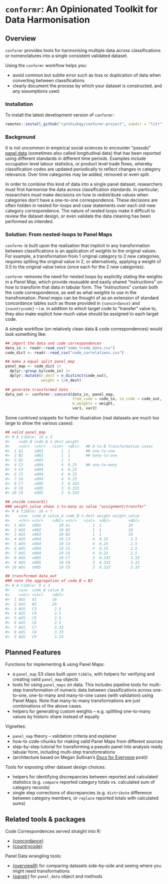 
<!-- README.md is generated from README.Rmd. Please edit that file -->

# `conformr`: An Opinionated Toolkit for Data Harmonisation

<!-- badges: start -->
<!-- badges: end -->

## Overview

`conformr` provides tools for harmonising multiple data across
classifications or nomenclatures into a single consistent validated
dataset.

Using the `conformr` workflow helps you:

- avoid common but subtle error such as loss or duplication of data when
  converting between classifications
- clearly document the process by which your dataset is constructed, and
  any assumptions used.

### Installation

To install the latest development version of `conformr`:

``` r
remotes::install_github("cynthiahqy/conformr-project", subdir = "litr")
```

### Background

It is not uncommon in empirical social sciences to encounter “pseudo”
[panel data](https://en.wikipedia.org/wiki/Panel_data) (sometimes also
called longitudinal data) that has been reported using different
standards in different time periods. Examples include occupation level
labour statistics, or product level trade flows, whereby classification
codes are updated periodically to reflect changes in category relevance.
Over time categories may be added, removed or even split.

In order to combine this kind of data into a single panel dataset,
researchers must first harmonise the data across classification
standards. In particular, researchers must make decisions on how to
redistribute values when categories don’t have a one-to-one
correspondence. These decisions are often hidden in nested for-loops and
case statements over each old-new category correspondence. The nature of
nested loops make it difficult to review the dataset design, or even
validate the data cleaning has been performed as intended.

### Solution: From nested-loops to Panel Maps

`conformr` is built upon the realisation that implicit in any
transformation between classifications is an application of *weights* to
the original values. For example, a transformation from 1 original
category to 2 new categories, requires spliting the original value in 2,
or alternatively, applying a weight of 0.5 to the original value twice
(once each for the 2 new categories).

`conformr` removes the need for nested loops by explicitly stating the
weights in a *Panel Map*, which provide reusuable and easily shared
“instructions” on how to transform that data in tabular form. The
“instructions” contain both the code correspondence, as well as what
*weights* to use in the transfromation. *Panel maps* can be thought of
as an extension of standard concordance tables such as those provided in
`{concordance}` and `{countrycode}` – i.e. in addition to *which* target
code to “transfer” value to, they also make explicit *how much* value
should be assigned to each target code.

A simple workflow (on relatively clean data & code correspondences)
would look something like:

``` r
## import the data and code correspondences
data_in <- readr::read_csv("some_trade_data.csv")
code_dict <- readr::read_csv("code_correlations.csv")

## make a equal split panel_map
panel_map <- code_dict |>
  dplyr::group_by(code_in) |>
  dplyr::mutate(n_dest = n_distinct(code_out),
                weight = 1/n_dest)
                
## generate transformed data
data_out <- conformr::concord(data_in, panel_map, 
                              from_code = code_in, to_code = code_out,
                              m_weights = weight,
                              var1, var2) 
```

Some contrived snippets for further illustration (real datasets are much
too large to show the various cases):

``` r
## valid panel_map 
#> # A tibble: 10 x 4
#>    code_B code_A n_dest weight
#>    <chr>  <chr>   <int>  <dbl>.  ## A-to-B transformation cases
#>  1 A1     x001        1  1       ## one-to-one
#>  2 B2     x002        1  1       ## many-to-one
#>  3 B2     x003        1  1    
#>  4 C3     x004        4  0.25    ## one-to-many
#>  5 C4     x004        4  0.25 
#>  6 C5     x004        4  0.25 
#>  7 C6     x004        4  0.25 
#>  8 C7     x005        3  0.333
#>  9 C8     x005        3  0.333
#> 10 C9     x005        3  0.333

## inside concord() 
### weight_value shows 1-to-many as value "assignment/transfer"
#> # A tibble: 10 x 7
#>    case  code_A value_A code_B n_dest weight weight_value
#>    <chr> <chr>    <dbl> <chr>   <int>  <dbl>        <dbl>
#>  1 AUS   x001        10 A1          1  1            10   
#>  2 AUS   x002        10 B2          1  1            10   
#>  3 AUS   x003        10 B2          1  1            10   
#>  4 AUS   x004        10 C3          4  0.25          2.5 
#>  5 AUS   x004        10 C4          4  0.25          2.5 
#>  6 AUS   x004        10 C5          4  0.25          2.5 
#>  7 AUS   x004        10 C6          4  0.25          2.5 
#>  8 AUS   x005        10 C7          3  0.333         3.33
#>  9 AUS   x005        10 C8          3  0.333         3.33
#> 10 AUS   x005        10 C9          3  0.333         3.33

## transformed data_out
### note the aggregation of code_B = B2
#> # A tibble: 9 x 3
#>    case  code_B value_B
#>    <chr> <chr>    <dbl>
#>  1 AUS   A1       10   
#>  2 AUS   B2       20   
#>  3 AUS   C3        2.5 
#>  4 AUS   C4        2.5 
#>  5 AUS   C5        2.5 
#>  6 AUS   C6        2.5 
#>  7 AUS   C7        3.33
#>  8 AUS   C8        3.33
#>  9 AUS   C9        3.33
```

## Planned Features

Functions for implementing & using Panel Maps:

- a `panel_map` S3 class built upon `tibble`, with helpers for verifying
  and creating valid `panel_map` objects
- tools for using `panel_maps` on data. This includes pipeline tools for
  multi-step transformation of numeric data between classifications
  across one-to-one, one-to-many and many-to-one cases (with validation)
  using Panel Maps. Note that many-to-many transformations are just
  combinations of the above cases.
- helpers for generating custom weights – e.g. splitting one-to-many
  values by historic share instead of equally

Vignettes:

- `panel_map` theory – validation criteria and explainer
- how-to code-chunks for making valid Panel Maps from different sources
- step-by-step tutorial for transforming a pseudo panel into analysis
  ready tabular form, including multi-step transfomrations
- (architecture based on Megan Sullivan’s [Docs for
  Everyone](https://meganesulli.com/blog/docs-for-everyone/) post)i

Tools for exposing other dataset design choices:

- helpers for identifying discrepancies between reported and calculated
  statistics (e.g. `compare` reported category totals vs. calculated sum
  of category records)
- single step corrections of discrepancies (e.g. `distribute` difference
  between category members, or `replace` reported totals with calculated
  sums)

## Related tools & packages

Code Correspondences served straight into R:

- [{concordance}](https://github.com/insongkim/concordance)
- [{countrycode}](https://github.com/vincentarelbundock/countrycode)

Panel Data wrangling tools:

- [{overviewR}](https://github.com/cosimameyer/overviewR) for comparing
  datasets side-by-side and seeing where you might need transformations
- [{panelr}](https://cran.r-project.org/web/packages/panelr/index.html)
  for `panel_data` object and methods
